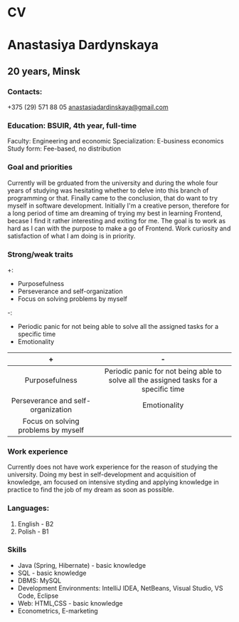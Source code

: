 # CV
 
# Anastasiya Dardynskaya
## 20 years, Minsk
### Contacts:
+375 (29) 571 88 05
anastasiadardinskaya@gmail.com
### Education: BSUIR, 4th year, full-time
Faculty: Engineering and economic
Specialization: E-business economics
Study form: Fee-based, no distribution
### Goal and priorities
 Currently will be grduated from the university and during the whole
four years of studying was hesitating whether to delve into this
branch of programming or that. Finally came to the conclusion, that do
want to try myself in software development. Initially I'm a creative
person, therefore for a long period of time am dreaming of trying my
best in learning Frontend, becase I find it rather interesting and
exiting for me.
The goal is to work as hard as I can with the purpose to make a go of
Frontend.
Work curiosity and satisfaction of what I am doing is in priority.
           
### Strong/weak traits
+:
  - Purposefulness
  - Perseverance and self-organization
  - Focus on solving problems by myself 

-:
  - Periodic panic for not being able to solve all the assigned tasks
for a specific time
  - Emotionality

| +  | - |
|:---------------:|:---------------:|
| Purposefulness  | Periodic panic for not being able to solve all the assigned tasks for a specific time  |
| Perseverance and self-organization  | Emotionality  |
| Focus on solving problems by myself  |   |

### Work experience
Currently does not have work experience for the reason of studying the 
university. Doing my best in self-development and acquisition of
knowledge, am focused on intensive styding and applying knowledge in
practice to find the job of my dream as soon as possible.

### Languages:
1. English - B2
2. Polish - B1

### Skills
+ Java (Spring, Hibernate) - basic knowledge
+ SQL - basic knowledge
+ DBMS: MySQL
+ Development Environments: IntelliJ IDEA, NetBeans, Visual Studio, VS Code, Eclipse
+ Web: HTML,CSS - basic knowledge
+ Econometrics, E-marketing
